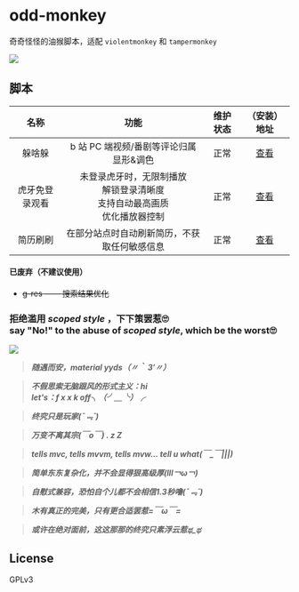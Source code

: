 # odd-monkey

奇奇怪怪的油猴脚本，适配 `violentmonkey` 和 `tampermonkey`

<a href='https://greasyfork.org/zh-CN/users/153913' target='_blank'>
  <img src='https://img.shields.io/badge/Download-GreasyFork?logo=Tampermonkey&style=for-the-badge'>
</a>

## 脚本

|      名称      |                                        功能                                         | 维护状态 |                                  （安装）地址                                  |
| :------------: | :---------------------------------------------------------------------------------: | :------: | :----------------------------------------------------------------------------: |
|     躲啥躲     |                       b 站 PC 端视频/番剧等评论归属显形&调色                        |   正常   | <a href='https://greasyfork.org/zh-CN/scripts/477707' target='_blank'>查看</a> |
| 虎牙免登录观看 | 未登录虎牙时，无限制播放<br> 解锁登录清晰度<br> 支持自动最高画质<br> 优化播放器控制 |   正常   |   <a href=https://greasyfork.org/zh-CN/scripts/33481 target=_blank>查看</a>    |
|    简历刷刷    |                    在部分站点时自动刷新简历，不获取任何敏感信息                     |   正常   |   <a href=https://greasyfork.org/zh-CN/scripts/512234 target=_blank>查看</a>   |

#### 已废弃（不建议使用）

- ~~g-res —— 搜索结果优化~~

### 拒绝滥用 *scoped style* ，下下策罢惹🙄 <br> say "No!" to the abuse of *scoped style*, which be the worst🙄

<img src='assets/classic.gif'>

> ***随遇而安，material yyds（〃｀ 3′〃）***

> ***不假思索无脑跟风的形式主义：hi<br> let's：f x x k off╮（╯＿╰）╭***

> ***终究只是玩家(ˉ﹃ˉ)***

> ***万变不离其宗(￣o￣) . z Z***

> ***tells mvc, tells mvvm, tells mvw... tell u what(￣_￣|||)***

> ***简单东东复杂化，并不会显得狠高级厚(lll￢ω￢)***

> ***自慰式兼容，恐怕自个儿都不会相信1.3秒噜(ˉ﹃ˉ)***

> ***木有真正的完美，只有更合适罢惹=￣ω￣=***

> ***或许在绝对面前，这这那那的终究只素浮云惹ಥ_ಥ***

## License

GPLv3
